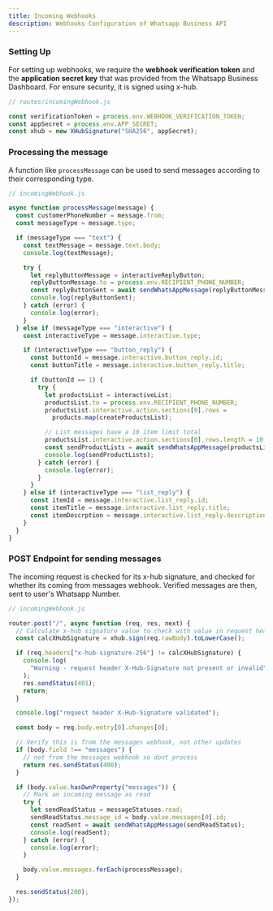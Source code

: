```yaml
---
title: Incoming Webhooks
description: Webhooks Configuration of Whatsapp Business API
---
```


### Setting Up

For setting up webhooks, we require the **webhook verification token** and the **application secret key** that was provided from the Whatsapp Business Dashboard. For ensure security, it is signed using x-hub.

```js
// routes/incomingWebhook.js

const verificationToken = process.env.WEBHOOK_VERIFICATION_TOKEN;
const appSecret = process.env.APP_SECRET;
const xhub = new XHubSignature("SHA256", appSecret);
```

### Processing the message

A function like `processMessage` can be used to send messages according to their corresponding type.

```js
// incomingWebhook.js

async function processMessage(message) {
  const customerPhoneNumber = message.from;
  const messageType = message.type;

  if (messageType === "text") {
    const textMessage = message.text.body;
    console.log(textMessage);

    try {
      let replyButtonMessage = interactiveReplyButton;
      replyButtonMessage.to = process.env.RECIPIENT_PHONE_NUMBER;
      const replyButtonSent = await sendWhatsAppMessage(replyButtonMessage);
      console.log(replyButtonSent);
    } catch (error) {
      console.log(error);
    }
  } else if (messageType === "interactive") {
    const interactiveType = message.interactive.type;

    if (interactiveType === "button_reply") {
      const buttonId = message.interactive.button_reply.id;
      const buttonTitle = message.interactive.button_reply.title;

      if (buttonId == 1) {
        try {
          let productsList = interactiveList;
          productsList.to = process.env.RECIPIENT_PHONE_NUMBER;
          productsList.interactive.action.sections[0].rows =
            products.map(createProductsList);

          // List messages have a 10 item limit total
          productsList.interactive.action.sections[0].rows.length = 10;
          const sendProductLists = await sendWhatsAppMessage(productsList);
          console.log(sendProductLists);
        } catch (error) {
          console.log(error);
        }
      }
    } else if (interactiveType === "list_reply") {
      const itemId = message.interactive.list_reply.id;
      const itemTitle = message.interactive.list_reply.title;
      const itemDescrption = message.interactive.list_reply.description;
    }
  }
}
```

### POST Endpoint for sending messages

The incoming request is checked for its x-hub signature, and checked for whether its coming from messages webhook. Verified messages are then, sent to user's Whatsapp Number.

```js
// incomingWebhook.js

router.post("/", async function (req, res, next) {
  // Calculate x-hub signature value to check with value in request header
  const calcXHubSignature = xhub.sign(req.rawBody).toLowerCase();

  if (req.headers["x-hub-signature-256"] != calcXHubSignature) {
    console.log(
      "Warning - request header X-Hub-Signature not present or invalid"
    );
    res.sendStatus(401);
    return;
  }

  console.log("request header X-Hub-Signature validated");

  const body = req.body.entry[0].changes[0];

  // Verify this is from the messages webhook, not other updates
  if (body.field !== "messages") {
    // not from the messages webhook so dont process
    return res.sendStatus(400);
  }

  if (body.value.hasOwnProperty("messages")) {
    // Mark an incoming message as read
    try {
      let sendReadStatus = messageStatuses.read;
      sendReadStatus.message_id = body.value.messages[0].id;
      const readSent = await sendWhatsAppMessage(sendReadStatus);
      console.log(readSent);
    } catch (error) {
      console.log(error);
    }

    body.value.messages.forEach(processMessage);
  }

  res.sendStatus(200);
});
```
